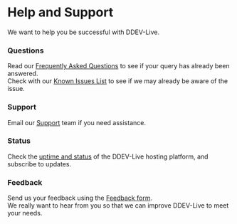 # Help and Support
We want to help you be successful with DDEV-Live.
### Questions
Read our [Frequently Asked Questions](https://docs.ddev.com/faq/) to see if your query has already been answered.  
Check with our [Known Issues List](https://docs.ddev.com/known-issues/) to see if we may already be aware of the issue.  
### Support
Email our [Support](mailto:support@ddev.com) team if you need assistance.
### Status
Check the [uptime and status](https://status.ddev.com/) of the DDEV-Live hosting platform, and subscribe to updates.
### Feedback
Send us your feedback using the [Feedback form](https://dash.ddev.com/feedback/).  
We really want to hear from you so that we can improve DDEV-Live to meet your needs.
